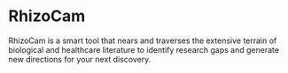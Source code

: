 # RhizoCam
RhizoCam is a smart tool that nears and traverses the extensive terrain of biological and healthcare literature to identify research gaps and generate new directions for your next discovery.
